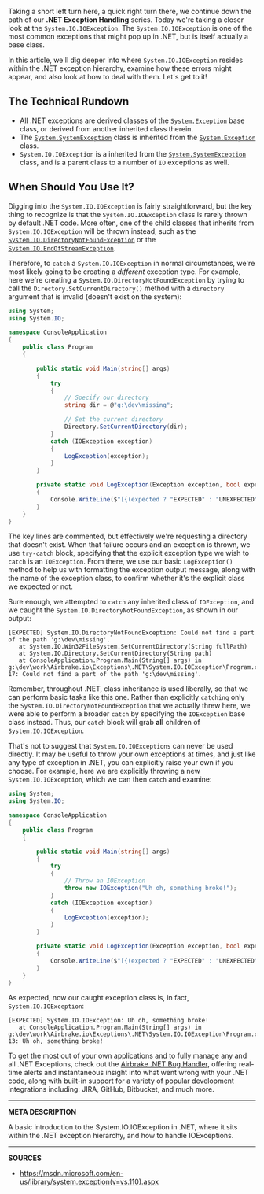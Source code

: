 Taking a short left turn here, a quick right turn there, we continue down the path of our __.NET Exception Handling__ series.  Today we're taking a closer look at the `System.IO.IOException`.  The `System.IO.IOException` is one of the most common exceptions that might pop up in .NET, but is itself actually a base class.

In this article, we'll dig deeper into where `System.IO.IOException` resides within the .NET exception hierarchy, examine how these errors might appear, and also look at how to deal with them.  Let's get to it!

## The Technical Rundown

- All .NET exceptions are derived classes of the [`System.Exception`] base class, or derived from another inherited class therein.
- The [`System.SystemException`] class is inherited from the [`System.Exception`] class.
- `System.IO.IOException` is a inherited from the [`System.SystemException`] class, and is a parent class to a number of `IO` exceptions as well.

## When Should You Use It?

Digging into the `System.IO.IOException` is fairly straightforward, but the key thing to recognize is that the `System.IO.IOException` class is rarely thrown by default .NET code.  More often, one of the child classes that inherits from `System.IO.IOException` will be thrown instead, such as the [`System.IO.DirectoryNotFoundException`](https://msdn.microsoft.com/en-us/library/system.io.directorynotfoundexception(v=vs.110).aspx) or the [`System.IO.EndOfStreamException`](https://msdn.microsoft.com/en-us/library/system.io.endofstreamexception(v=vs.110).aspx).

Therefore, to `catch` a `System.IO.IOException` in normal circumstances, we're most likely going to be creating a _different_ exception type.  For example, here we're creating a `System.IO.DirectoryNotFoundException` by trying to call the `Directory.SetCurrentDirectory()` method with a `directory` argument that is invalid (doesn't exist on the system):

```cs
using System;
using System.IO;

namespace ConsoleApplication
{
    public class Program
    {

        public static void Main(string[] args)
        {
            try
            {
                // Specify our directory
                string dir = @"g:\dev\missing";

                // Set the current directory
                Directory.SetCurrentDirectory(dir);
            }
            catch (IOException exception)
            {
                LogException(exception);
            }
        }

        private static void LogException(Exception exception, bool expected = true)
        {
            Console.WriteLine($"[{(expected ? "EXPECTED" : "UNEXPECTED")}] {exception.ToString()}: {exception.Message}");
        }
    }
}
```

The key lines are commented, but effectively we're requesting a directory that doesn't exist.  When that failure occurs and an exception is thrown, we use `try-catch` block, specifying that the explicit exception type we wish to `catch` is an `IOException`.  From there, we use our basic `LogException()` method to help us with formatting the exception output message, along with the name of the exception class, to confirm whether it's the explicit class we expected or not.

Sure enough, we attempted to `catch` any inherited class of `IOException`, and we caught the `System.IO.DirectoryNotFoundException`, as shown in our output:

```
[EXPECTED] System.IO.DirectoryNotFoundException: Could not find a part of the path 'g:\dev\missing'.
   at System.IO.Win32FileSystem.SetCurrentDirectory(String fullPath)
   at System.IO.Directory.SetCurrentDirectory(String path)
   at ConsoleApplication.Program.Main(String[] args) in g:\dev\work\Airbrake.io\Exceptions\.NET\System.IO.IOException\Program.cs:line 17: Could not find a part of the path 'g:\dev\missing'.
```

Remember, throughout .NET, class inheritance is used liberally, so that we can perform basic tasks like this one.  Rather than explicitly `catching` only the `System.IO.DirectoryNotFoundException` that we actually threw here, we were able to perform a broader `catch` by specifying the `IOException` base class instead.  Thus, our `catch` block will grab **all** children of `System.IO.IOException`.

That's not to suggest that `System.IO.IOExceptions` can never be used directly.  It may be useful to throw your own exceptions at times, and just like any type of exception in .NET, you can explicitly raise your own if you choose.  For example, here we are explicitly throwing a new `System.IO.IOException`, which we can then `catch` and examine:

```cs
using System;
using System.IO;

namespace ConsoleApplication
{
    public class Program
    {

        public static void Main(string[] args)
        {
            try
            {
                // Throw an IOException
                throw new IOException("Uh oh, something broke!");
            }
            catch (IOException exception)
            {
                LogException(exception);
            }
        }

        private static void LogException(Exception exception, bool expected = true)
        {
            Console.WriteLine($"[{(expected ? "EXPECTED" : "UNEXPECTED")}] {exception.ToString()}: {exception.Message}");
        }
    }
}
```

As expected, now our caught exception class is, in fact, `System.IO.IOException`:

```
[EXPECTED] System.IO.IOException: Uh oh, something broke!
   at ConsoleApplication.Program.Main(String[] args) in g:\dev\work\Airbrake.io\Exceptions\.NET\System.IO.IOException\Program.cs:line 13: Uh oh, something broke!
```

To get the most out of your own applications and to fully manage any and all .NET Exceptions, check out the <a class="js-cta-utm" href="https://airbrake.io/languages/net_bug_tracker">Airbrake .NET Bug Handler</a>, offering real-time alerts and instantaneous insight into what went wrong with your .NET code, along with built-in support for a variety of popular development integrations including: JIRA, GitHub, Bitbucket, and much more.

[`System.Exception`]: https://airbrake.io/blog/net-exception-handling/net-exception-hierarchy
[`System.SystemException`]: https://msdn.microsoft.com/en-us/library/system.systemexception(v=vs.110).aspx

---

__META DESCRIPTION__

A basic introduction to the System.IO.IOException in .NET, where it sits within the .NET exception hierarchy, and how to handle IOExceptions.

---

__SOURCES__

- https://msdn.microsoft.com/en-us/library/system.exception(v=vs.110).aspx

